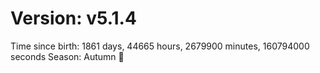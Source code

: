 # Version: v5.1.4
Time since birth: 1861 days, 44665 hours, 2679900 minutes, 160794000 seconds
Season: Autumn 🍁
